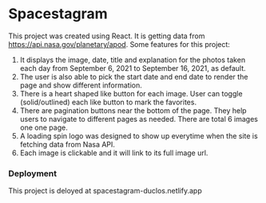 # Spacestagram

This project was created using React. It is getting data from https://api.nasa.gov/planetary/apod. 
Some features for this project:
1. It displays the image, date, title and explanation for the photos taken each day from September 6, 2021 to September 16, 2021, as default.
2. The user is also able to pick the start date and end date to render the page and show different information.
3. There is a heart shaped like button for each image. User can toggle (solid/outlined) each like button to mark the favorites. 
4. There are pagination buttons near the bottom of the page. They help users to navigate to different pages as needed. There are total 6 images one one page.
5. A loading spin logo was designed to show up everytime when the site is fetching data from Nasa API. 
6. Each image is clickable and it will link to its full image url. 

### Deployment
This project is deloyed at spacestagram-duclos.netlify.app




